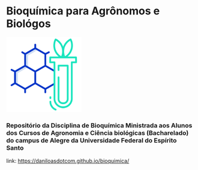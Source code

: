 # Bioquímica para Agrônomos e Biológos
<img src="./static/images/logo.png" alt="drawing" style="width:200px;"/>

### Repositório da Disciplina de Bioquímica Ministrada aos Alunos dos Cursos de Agronomia e Ciência biológicas (Bacharelado) do campus de Alegre da Universidade Federal do Espírito Santo

link: https://daniloasdotcom.github.io/bioquimica/
